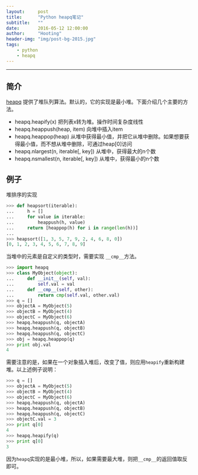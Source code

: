 ```yaml
---
layout:     post
title:      "Python heapq笔记"
subtitle:   ""
date:       2016-05-12 12:00:00
author:     "Hooting"
header-img: "img/post-bg-2015.jpg"
tags:
    - python
    - heapq
---
```


----------

简介
--
[heapq](https://docs.python.org/2/library/heapq.html) 提供了堆队列算法。默认的，它的实现是最小堆。下面介绍几个主要的方法。

 - heapq.heapify(x) 把列表x转为堆。操作时间复杂度线性
 - heapq.heappush(heap, item) 向堆中插入item
 - heapq.heappop(heap) 从堆中获得最小值，并把它从堆中删除。如果想要获得最小值，而不想从堆中删除，可通过heap[0]访问
 - heapq.nlargest(n, iterable[, key]) 从堆中，获得最大的n个数
 - heapq.nsmallest(n, iterable[, key]) 从堆中，获得最小的n个数

例子
--
堆排序的实现

```python
>>> def heapsort(iterable):
...     h = []
...     for value in iterable:
...         heappush(h, value)
...     return [heappop(h) for i in range(len(h))]
...
>>> heapsort([1, 3, 5, 7, 9, 2, 4, 6, 8, 0])
[0, 1, 2, 3, 4, 5, 6, 7, 8, 9]
```

当堆中的元素是自定义的类型时，需要实现 `__cmp__`方法。

```python
>>> import heapq
>>> class MyObject(object):
...     def __init__(self, val):
...         self.val = val
...     def __cmp__(self, other):
...         return cmp(self.val, other.val)
>>> q = []
>>> objectA = MyObject(5)
>>> objectB = MyObject(4)
>>> objectC = MyObject(6)
>>> heapq.heappush(q, objectA)
>>> heapq.heappush(q, objectB)
>>> heapq.heappush(q, objectC)
>>> obj = heapq.heappop(q)
>>> print obj.val
4
```

需要注意的是，如果在一个对象插入堆后，改变了值，则应用`heapify`重新构建堆。以上述例子说明：

```python
>>> q = []
>>> objectA = MyObject(5)
>>> objectB = MyObject(4)
>>> objectC = MyObject(6)
>>> heapq.heappush(q, objectA)
>>> heapq.heappush(q, objectB)
>>> heapq.heappush(q, objectC)
>>> objectC.val = 3
>>> print q[0]
4
>>> heapq.heapify(q)
>>> print q[0]
3
```


因为`heapq`实现的是最小堆，所以，如果需要最大堆，则把`__cmp__`的返回值取反即可。
